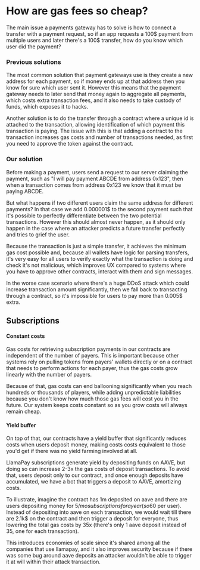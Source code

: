 # How are gas fees so cheap?

The main issue a payments gateway has to solve is how to connect a transfer with a payment request, so if an app requests a 100$ payment from multiple users and later there's a 100$ transfer, how do you know which user did the payment?

### Previous solutions

The most common solution that payment gateways use is they create a new address for each payment, so if money ends up at that address then you know for sure which user sent it. However this means that the payment gateway needs to later send that money again to aggregate all payments, which costs extra transaction fees, and it also needs to take custody of funds, which exposes it to hacks.

Another solution is to do the transfer through a contract where a unique id is attached to the transaction, allowing identification of which payment this transaction is paying. The issue with this is that adding a contract to the transaction increases gas costs and number of transactions needed, as first you need to approve the token against the contract.

### Our solution

Before making a payment, users send a request to our server claiming the payment, such as "I will pay payment ABCDE from address 0x123", then when a transaction comes from address 0x123 we know that it must be paying ABCDE.

But what happens if two different users claim the same address for different payments? In that case we add 0.000001$ to the second payment such that it's possible to perfectly differentiate between the two potential transactions. However this should almost never happen, as it should only happen in the case where an attacker predicts a future transfer perfectly and tries to grief the user.

Because the transaction is just a simple transfer, it achieves the minimum gas cost possible and, because all wallets have logic for parsing transfers, it's very easy for all users to verify exactly what the transaction is doing and check it's not malicious, which improves UX compared to systems where you have to approve other contracts, interact with them and sign messages.

In the worse case scenario where there's a huge DDoS attack which could increase transaction amount significantly, then we fall back to transacting through a contract, so it's impossible for users to pay more than 0.005$ extra.

## Subscriptions

#### Constant costs

Gas costs for retrieving subscription payments in our contracts are independent of the number of payers. This is important because other systems rely on pulling tokens from payers' wallets directly or on a contract that needs to perform actions for each payer, thus the gas costs grow linearly with the number of payers.

Because of that, gas costs can end ballooning significantly when you reach hundreds or thousands of players, while adding unpredictable liabilities because you don't know how much those gas fees will cost you in the future. Our system keeps costs constant so as you grow costs will always remain cheap.

#### Yield buffer

On top of that, our contracts have a yield buffer that significantly reduces costs when users deposit money, making costs costs equivalent to those you'd get if there was no yield farming involved at all.

LlamaPay subscriptions generate yield by depositing funds on AAVE, but doing so can increase 2-3x the gas costs of deposit transactions. To avoid that, users deposit only to our contract, and once enough deposits have accumulated, we have a bot that triggers a deposit to AAVE, amortizing costs.

To illustrate, imagine the contract has 1m deposited on aave and there are users depositing money for 5$/mo subscriptions for a year (so 60$ per user). Instead of depositing into aave on each transaction, we would wait till there are 2.1k$ on the contract and then trigger a deposit for everyone, thus lowering the total gas costs by 35x (there's only 1 aave deposit instead of 35, one for each transaction).

This introduces economies of scale since it's shared among all the companies that use llamapay, and it also improves security because if there was some bug around aave deposits an attacker wouldn't be able to trigger it at will within their attack transaction.
